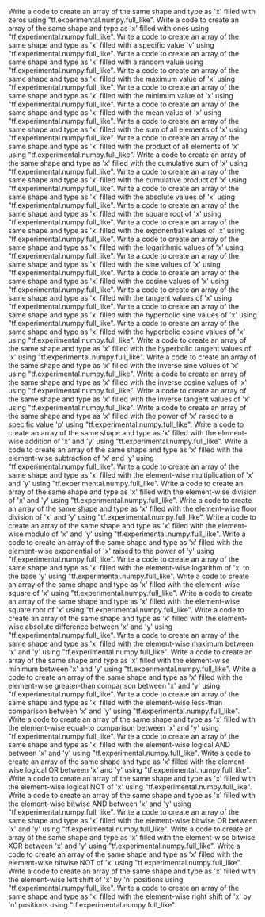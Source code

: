 Write a code to create an array of the same shape and type as 'x' filled with zeros using "tf.experimental.numpy.full_like".
Write a code to create an array of the same shape and type as 'x' filled with ones using "tf.experimental.numpy.full_like".
Write a code to create an array of the same shape and type as 'x' filled with a specific value 'v' using "tf.experimental.numpy.full_like".
Write a code to create an array of the same shape and type as 'x' filled with a random value using "tf.experimental.numpy.full_like".
Write a code to create an array of the same shape and type as 'x' filled with the maximum value of 'x' using "tf.experimental.numpy.full_like".
Write a code to create an array of the same shape and type as 'x' filled with the minimum value of 'x' using "tf.experimental.numpy.full_like".
Write a code to create an array of the same shape and type as 'x' filled with the mean value of 'x' using "tf.experimental.numpy.full_like".
Write a code to create an array of the same shape and type as 'x' filled with the sum of all elements of 'x' using "tf.experimental.numpy.full_like".
Write a code to create an array of the same shape and type as 'x' filled with the product of all elements of 'x' using "tf.experimental.numpy.full_like".
Write a code to create an array of the same shape and type as 'x' filled with the cumulative sum of 'x' using "tf.experimental.numpy.full_like".
Write a code to create an array of the same shape and type as 'x' filled with the cumulative product of 'x' using "tf.experimental.numpy.full_like".
Write a code to create an array of the same shape and type as 'x' filled with the absolute values of 'x' using "tf.experimental.numpy.full_like".
Write a code to create an array of the same shape and type as 'x' filled with the square root of 'x' using "tf.experimental.numpy.full_like".
Write a code to create an array of the same shape and type as 'x' filled with the exponential values of 'x' using "tf.experimental.numpy.full_like".
Write a code to create an array of the same shape and type as 'x' filled with the logarithmic values of 'x' using "tf.experimental.numpy.full_like".
Write a code to create an array of the same shape and type as 'x' filled with the sine values of 'x' using "tf.experimental.numpy.full_like".
Write a code to create an array of the same shape and type as 'x' filled with the cosine values of 'x' using "tf.experimental.numpy.full_like".
Write a code to create an array of the same shape and type as 'x' filled with the tangent values of 'x' using "tf.experimental.numpy.full_like".
Write a code to create an array of the same shape and type as 'x' filled with the hyperbolic sine values of 'x' using "tf.experimental.numpy.full_like".
Write a code to create an array of the same shape and type as 'x' filled with the hyperbolic cosine values of 'x' using "tf.experimental.numpy.full_like".
Write a code to create an array of the same shape and type as 'x' filled with the hyperbolic tangent values of 'x' using "tf.experimental.numpy.full_like".
Write a code to create an array of the same shape and type as 'x' filled with the inverse sine values of 'x' using "tf.experimental.numpy.full_like".
Write a code to create an array of the same shape and type as 'x' filled with the inverse cosine values of 'x' using "tf.experimental.numpy.full_like".
Write a code to create an array of the same shape and type as 'x' filled with the inverse tangent values of 'x' using "tf.experimental.numpy.full_like".
Write a code to create an array of the same shape and type as 'x' filled with the power of 'x' raised to a specific value 'p' using "tf.experimental.numpy.full_like".
Write a code to create an array of the same shape and type as 'x' filled with the element-wise addition of 'x' and 'y' using "tf.experimental.numpy.full_like".
Write a code to create an array of the same shape and type as 'x' filled with the element-wise subtraction of 'x' and 'y' using "tf.experimental.numpy.full_like".
Write a code to create an array of the same shape and type as 'x' filled with the element-wise multiplication of 'x' and 'y' using "tf.experimental.numpy.full_like".
Write a code to create an array of the same shape and type as 'x' filled with the element-wise division of 'x' and 'y' using "tf.experimental.numpy.full_like".
Write a code to create an array of the same shape and type as 'x' filled with the element-wise floor division of 'x' and 'y' using "tf.experimental.numpy.full_like".
Write a code to create an array of the same shape and type as 'x' filled with the element-wise modulo of 'x' and 'y' using "tf.experimental.numpy.full_like".
Write a code to create an array of the same shape and type as 'x' filled with the element-wise exponential of 'x' raised to the power of 'y' using "tf.experimental.numpy.full_like".
Write a code to create an array of the same shape and type as 'x' filled with the element-wise logarithm of 'x' to the base 'y' using "tf.experimental.numpy.full_like".
Write a code to create an array of the same shape and type as 'x' filled with the element-wise square of 'x' using "tf.experimental.numpy.full_like".
Write a code to create an array of the same shape and type as 'x' filled with the element-wise square root of 'x' using "tf.experimental.numpy.full_like".
Write a code to create an array of the same shape and type as 'x' filled with the element-wise absolute difference between 'x' and 'y' using "tf.experimental.numpy.full_like".
Write a code to create an array of the same shape and type as 'x' filled with the element-wise maximum between 'x' and 'y' using "tf.experimental.numpy.full_like".
Write a code to create an array of the same shape and type as 'x' filled with the element-wise minimum between 'x' and 'y' using "tf.experimental.numpy.full_like".
Write a code to create an array of the same shape and type as 'x' filled with the element-wise greater-than comparison between 'x' and 'y' using "tf.experimental.numpy.full_like".
Write a code to create an array of the same shape and type as 'x' filled with the element-wise less-than comparison between 'x' and 'y' using "tf.experimental.numpy.full_like".
Write a code to create an array of the same shape and type as 'x' filled with the element-wise equal-to comparison between 'x' and 'y' using "tf.experimental.numpy.full_like".
Write a code to create an array of the same shape and type as 'x' filled with the element-wise logical AND between 'x' and 'y' using "tf.experimental.numpy.full_like".
Write a code to create an array of the same shape and type as 'x' filled with the element-wise logical OR between 'x' and 'y' using "tf.experimental.numpy.full_like".
Write a code to create an array of the same shape and type as 'x' filled with the element-wise logical NOT of 'x' using "tf.experimental.numpy.full_like".
Write a code to create an array of the same shape and type as 'x' filled with the element-wise bitwise AND between 'x' and 'y' using "tf.experimental.numpy.full_like".
Write a code to create an array of the same shape and type as 'x' filled with the element-wise bitwise OR between 'x' and 'y' using "tf.experimental.numpy.full_like".
Write a code to create an array of the same shape and type as 'x' filled with the element-wise bitwise XOR between 'x' and 'y' using "tf.experimental.numpy.full_like".
Write a code to create an array of the same shape and type as 'x' filled with the element-wise bitwise NOT of 'x' using "tf.experimental.numpy.full_like".
Write a code to create an array of the same shape and type as 'x' filled with the element-wise left shift of 'x' by 'n' positions using "tf.experimental.numpy.full_like".
Write a code to create an array of the same shape and type as 'x' filled with the element-wise right shift of 'x' by 'n' positions using "tf.experimental.numpy.full_like".
